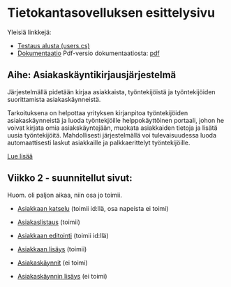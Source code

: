# Tietokantasovelluksen esittelysivu

Yleisiä linkkejä:

* [Testaus alusta (users.cs)](http://antthaap.users.cs.helsinki.fi/tsoha/)
* [Dokumentaatio](doc/doc_markdown/dokumentaatio.md)
Pdf-versio dokumentaatiosta: [pdf](doc/dokumentaatio.pdf)

## Aihe: Asiakaskäyntikirjausjärjestelmä

Järjestelmällä pidetään kirjaa asiakkaista, työntekijöistä ja työntekijöiden suorittamista asiakaskäynneistä.

Tarkoituksena on helpottaa yrityksen kirjanpitoa työntekijöiden asiakaskäynneistä ja luoda työntekjöille helppokäyttöinen portaali, johon he voivat kirjata omia asiakskäyntejään, muokata asiakkaiden tietoja ja lisätä uusia työntekijöitä. Mahdollisesti järjestelmällä voi tulevaisuudessa luoda automaattisesti laskut asiakkaille ja palkkaerittelyt työntekijöille.

[Lue lisää](doc/doc_markdown/dokumentaatio.md)

## Viikko 2 - suunnitellut sivut:

Huom. oli paljon aikaa, niin osa jo toimii.

* [Asiakkaan katselu](http://antthaap.users.cs.helsinki.fi/tsoha/customer/view/1) (toimii id:llä, osa napeista ei toimi)
* [Asiakaslistaus](http://antthaap.users.cs.helsinki.fi/tsoha/customers) (toimii)
* [Asiakkaan editointi](http://antthaap.users.cs.helsinki.fi/tsoha/customer/edit/1) (toimii id:llä)
* [Asiakkaan lisäys](http://antthaap.users.cs.helsinki.fi/tsoha/customer/add) (toimii)

* [Asiakaskäynnit](http://antthaap.users.cs.helsinki.fi/tsoha/customervisits) (ei toimi)
* [Asiakaskäynnin lisäys](http://antthaap.users.cs.helsinki.fi/tsoha/customervisit/new) (ei toimi)
